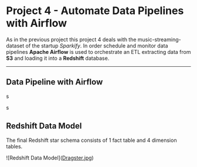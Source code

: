 # Project 4 - Automate Data Pipelines with Airflow

As in the previous project this project 4 deals with the music-streaming-dataset of the startup *Sparkify*. In order schedule and monitor data pipelines **Apache Airflow** is used to orchestrate an ETL extracting data from **S3** and loading it into a **Redshift** database.

---

## Data Pipeline with Airflow

s

s 

## Redshift Data Model

The final Redshift star schema consists of 1 fact table and 4 dimension tables.

![Redshift Data Model]([Dragster.jpg](https://github.com/horony/udacity-nanodegree-data-engineering/blob/main/4%20-%20Automate%20Data%20Pipelines/images/airflow_data_model.PNG
))

